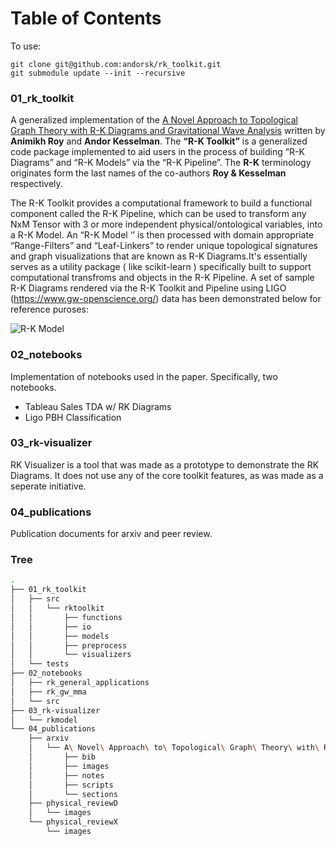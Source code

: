 # Table of Contents

To use:

```
git clone git@github.com:andorsk/rk_toolkit.git
git submodule update --init --recursive
```
### 01_rk_toolkit

A generalized implementation of the  [A Novel Approach to Topological Graph Theory with R-K Diagrams and Gravitational Wave Analysis](https://arxiv.org/abs/2201.06923) written by **Animikh Roy** and **Andor Kesselman**. The **“R-K Toolkit”** is a generalized code package implemented to aid users in the process of building “R-K Diagrams” and “R-K Models” via the “R-K Pipeline”. The **R-K** terminology originates form the last names of the co-authors **Roy & Kesselman** respectively.

The R-K Toolkit provides a computational framework to build a functional component called the R-K Pipeline, which can be used to transform any NxM Tensor with 3 or more independent physical/ontological variables, into a R-K Model. An “R-K Model ‘’ is then processed with domain appropriate “Range-Filters” and “Leaf-Linkers” to render unique topological signatures and graph visualizations that are known as R-K Diagrams.It's essentially serves as a utility package ( like scikit-learn ) specifically built to support computational transfroms and objects in
the R-K Pipeline. A set of sample R-K Diagrams rendered via the R-K Toolkit and Pipeline using LIGO (https://www.gw-openscience.org/) data has been demonstrated below for reference puroses:

![R-K Model](https://user-images.githubusercontent.com/55942592/193401780-87de09e8-d182-4bf9-8604-c1a5938738df.gif)


### 02_notebooks

Implementation of notebooks used in the paper. Specifically, two notebooks.

* Tableau Sales TDA w/ RK Diagrams
* Ligo PBH Classification 

### 03_rk-visualizer

RK Visualizer is a tool that was made as a prototype to demonstrate the RK
Diagrams. It does not use any of the core toolkit features, as was made as a
seperate initiative.


### 04_publications 

Publication documents for arxiv and peer review.

### Tree
``` sh
.
├── 01_rk_toolkit
│   ├── src
│   │   └── rktoolkit
│   │       ├── functions
│   │       ├── io
│   │       ├── models
│   │       ├── preprocess
│   │       └── visualizers
│   └── tests
├── 02_notebooks
│   ├── rk_general_applications
│   ├── rk_gw_mma
│   └── src
├── 03_rk-visualizer
│   └── rkmodel
└── 04_publications
    ├── arxiv
    │   └── A\ Novel\ Approach\ to\ Topological\ Graph\ Theory\ with\ R-K\ Topohedrons
    │       ├── bib
    │       ├── images
    │       ├── notes
    │       ├── scripts
    │       └── sections
    ├── physical_reviewD
    │   └── images
    └── physical_reviewX
        └── images

```
